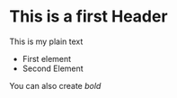 # This is a first Header
This is my plain text

* First element
* Second Element

You can also create *bold* 
